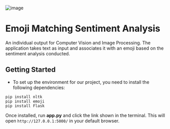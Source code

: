 ![image](https://github.com/user-attachments/assets/8cc1dfca-01cc-4542-850e-9948a35b542b)
# Emoji Matching Sentiment Analysis
An individual output for Computer Vision and Image Processing. The application takes text as input and associates it with an emoji based on the sentiment analysis conducted.

## Getting Started
* To set up the environment for our project, you need to install the following dependencies:
```
pip install nltk
pip install emoji
pip install Flask
```
Once installed, run **app.py** and click the link shown in the terminal. This will open ```http://127.0.0.1:5000/``` in your default browser.
